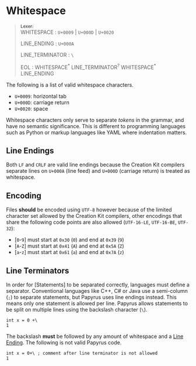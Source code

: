# Whitespace

> **<sup>Lexer:</sup>**\
> WHITESPACE : `U+0009` | `U+000D` | `U+0020`
>
> LINE_ENDING : `U+000A`
>
> LINE_TERMINATOR : `\`
>
> EOL : WHITESPACE<sup>\*</sup> LINE_TERMINATOR<sup>?</sup> WHITESPACE<sup>\*</sup> LINE_ENDING

The following is a list of valid whitespace characters.

- `U+0009`: horizontal tab
- `U+000D`: carriage return
- `U+0020`: space

Whitespace characters only serve to separate _tokens_ in the grammar, and have no semantic significance. This is different to programming languages such as Python or markup languages like YAML where indentation matters.

## Line Endings

Both `LF` and `CRLF` are valid line endings because the Creation Kit compilers separate lines on `U+000A` (line feed) and `U+000D` (carriage return) is treated as whitespace.

## Encoding

Files **should** be encoded using `UTF-8` however because of the limited character set allowed by the Creation Kit compilers, other encodings that share the following code points are also allowed (`UTF-16-LE`, `UTF-16-BE`, `UTF-32`):

- [`0`-`9`] must start at `0x30` (`0`) and end at `0x39` (`9`)
- [`A`-`Z`] must start at `0x41` (`A`) and end at `0x5A` (`Z`)
- [`a`-`z`] must start at `0x61` (`a`) and end at `0x7A` (`z`)

## Line Terminators

In order for [Statements] to be separated correctly, languages must define a separator. Conventional languages like C++, C# or Java use a semi-column (`;`) to separate statements, but Papyrus uses line endings instead. This means only one statement is allowed per line. Papyrus allows statements to be split on multiple lines using the backslash character (`\`).

```papyrus
int x = 0 +\
1
```

The backslash **must** be followed by any amount of whitespace and a [Line Ending](#line-endings). The following is not valid Papyrus code.

```papyrus
int x = 0+\ ; comment after line terminator is not allowed
1
```
